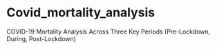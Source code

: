 # Covid_mortality_analysis
COVID-19 Mortality Analysis Across Three Key Periods (Pre-Lockdown, During, Post-Lockdown)
